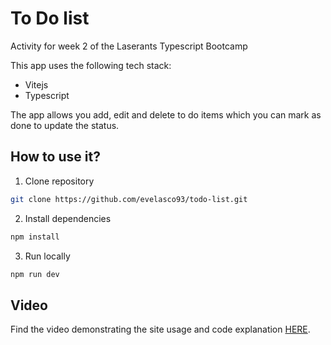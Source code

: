 # To Do list

Activity for week 2 of the Laserants Typescript Bootcamp

This app uses the following tech stack:

- Vitejs
- Typescript

The app allows you add, edit and delete to do items which you can mark as done to update the status. 

## How to use it?

1. Clone repository

```bash
git clone https://github.com/evelasco93/todo-list.git
```

2. Install dependencies

```bash
npm install
```

3. Run locally

```bash
npm run dev
```

## Video

Find the video demonstrating the site usage and code explanation [HERE](https://www.loom.com/share/e645545c6a5c41889eaec5901f9ed8e2?sid=4d9673e2-9354-4cb4-ba12-455bd37b930b).
